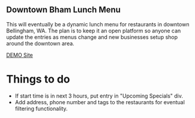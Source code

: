 Downtown Bham Lunch Menu
------------------------

This will eventually be a dynamic lunch menu for restaurants in downtown Bellingham, WA. The plan is to keep it an open platform so anyone can update the entries as menus change and new businesses setup shop around the downtown area.

[DEMO Site](http://www.teesql.com)

Things to do
============

* If start time is in next 3 hours, put entry in "Upcoming Specials" div.
* Add address, phone number and tags to the restaurants for eventual filtering functionality.